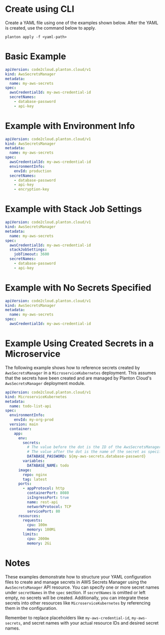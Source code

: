 # Create using CLI

Create a YAML file using one of the examples shown below. After the YAML is created, use the command below to apply.

```shell
planton apply -f <yaml-path>
```

# Basic Example

```yaml
apiVersion: code2cloud.planton.cloud/v1
kind: AwsSecretsManager
metadata:
  name: my-aws-secrets
spec:
  awsCredentialId: my-aws-credential-id
  secretNames:
    - database-password
    - api-key
```

# Example with Environment Info

```yaml
apiVersion: code2cloud.planton.cloud/v1
kind: AwsSecretsManager
metadata:
  name: my-aws-secrets
spec:
  awsCredentialId: my-aws-credential-id
  environmentInfo:
    envId: production
  secretNames:
    - database-password
    - api-key
    - encryption-key
```

# Example with Stack Job Settings

```yaml
apiVersion: code2cloud.planton.cloud/v1
kind: AwsSecretsManager
metadata:
  name: my-aws-secrets
spec:
  awsCredentialId: my-aws-credential-id
  stackJobSettings:
    jobTimeout: 3600
  secretNames:
    - database-password
    - api-key
```

# Example with No Secrets Specified

```yaml
apiVersion: code2cloud.planton.cloud/v1
kind: AwsSecretsManager
metadata:
  name: my-aws-secrets
spec:
  awsCredentialId: my-aws-credential-id
```

# Example Using Created Secrets in a Microservice

The following example shows how to reference secrets created by `AwsSecretsManager` in a `MicroserviceKubernetes` deployment. This assumes that the secrets have been created and are managed by Planton Cloud's `AwsSecretsManager` deployment module.

```yaml
apiVersion: code2cloud.planton.cloud/v1
kind: MicroserviceKubernetes
metadata:
  name: todo-list-api
spec:
  environmentInfo:
    envId: my-org-prod
  version: main
  container:
    app:
      env:
        secrets:
          # The value before the dot is the ID of the AwsSecretsManager resource on Planton Cloud
          # The value after the dot is the name of the secret as specified in the AwsSecretsManager spec
          DATABASE_PASSWORD: ${my-aws-secrets.database-password}
        variables:
          DATABASE_NAME: todo
      image:
        repo: nginx
        tag: latest
      ports:
        - appProtocol: http
          containerPort: 8080
          isIngressPort: true
          name: rest-api
          networkProtocol: TCP
          servicePort: 80
      resources:
        requests:
          cpu: 100m
          memory: 100Mi
        limits:
          cpu: 2000m
          memory: 2Gi
```

# Notes

These examples demonstrate how to structure your YAML configuration files to create and manage secrets in AWS Secrets Manager using the `AwsSecretsManager` API resource. You can specify one or more secret names under `secretNames` in the `spec` section. If `secretNames` is omitted or left empty, no secrets will be created. Additionally, you can integrate these secrets into other resources like `MicroserviceKubernetes` by referencing them in the configuration.

Remember to replace placeholders like `my-aws-credential-id`, `my-aws-secrets`, and secret names with your actual resource IDs and desired secret names.
